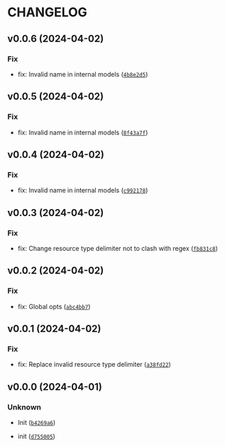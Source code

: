 # CHANGELOG



## v0.0.6 (2024-04-02)

### Fix

* fix: Invalid name in internal models ([`4b8e2d5`](https://github.com/bondyra/overread/commit/4b8e2d5cbb2eea9ae4889396b03c7918dd26c5ee))


## v0.0.5 (2024-04-02)

### Fix

* fix: Invalid name in internal models ([`8f43a7f`](https://github.com/bondyra/overread/commit/8f43a7f885b9cad3526464b23a98dd8a0993d4ba))


## v0.0.4 (2024-04-02)

### Fix

* fix: Invalid name in internal models ([`c992178`](https://github.com/bondyra/overread/commit/c99217829ffdbe540c6ed7387bb19d94c60e0865))


## v0.0.3 (2024-04-02)

### Fix

* fix: Change resource type delimiter not to clash with regex ([`fb831c8`](https://github.com/bondyra/overread/commit/fb831c8b2b9952dd7663188267848c4f4e05ec38))


## v0.0.2 (2024-04-02)

### Fix

* fix: Global opts ([`abc4bb7`](https://github.com/bondyra/overread/commit/abc4bb78282b59f5d25df724ea38294a2317234c))


## v0.0.1 (2024-04-02)

### Fix

* fix: Replace invalid resource type delimiter ([`a38fd22`](https://github.com/bondyra/overread/commit/a38fd22cb85b26f09793764ab05d74fc4e9765f4))


## v0.0.0 (2024-04-01)

### Unknown

* Init ([`b4269a6`](https://github.com/bondyra/overread/commit/b4269a6a6602df250b91f049625ac77a08b79999))

* init ([`d755005`](https://github.com/bondyra/overread/commit/d75500528a5525ca4fb131bff1613a2f1683089f))
